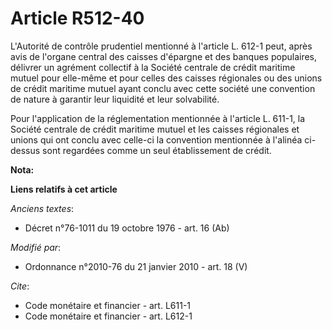 # Article R512-40

L'Autorité de contrôle prudentiel mentionné à l'article L. 612-1 peut, après avis de l'organe central des caisses d'épargne
et des banques populaires, délivrer un agrément collectif à la Société centrale de crédit maritime mutuel pour elle-même et
pour celles des caisses régionales ou des unions de crédit maritime mutuel ayant conclu avec cette société une convention de
nature à garantir leur liquidité et leur solvabilité. 

Pour l'application de la réglementation mentionnée à l'article L. 611-1, la Société centrale de crédit maritime mutuel et les
caisses régionales et unions qui ont conclu avec celle-ci la convention mentionnée à l'alinéa ci-dessus sont regardées comme
un seul établissement de crédit.

**Nota:**



**Liens relatifs à cet article**

_Anciens textes_:

  - Décret n°76-1011 du 19 octobre 1976 - art. 16 (Ab)

_Modifié par_:

  - Ordonnance n°2010-76 du 21 janvier 2010 - art. 18 (V)

_Cite_:

  - Code monétaire et financier - art. L611-1
  - Code monétaire et financier - art. L612-1
